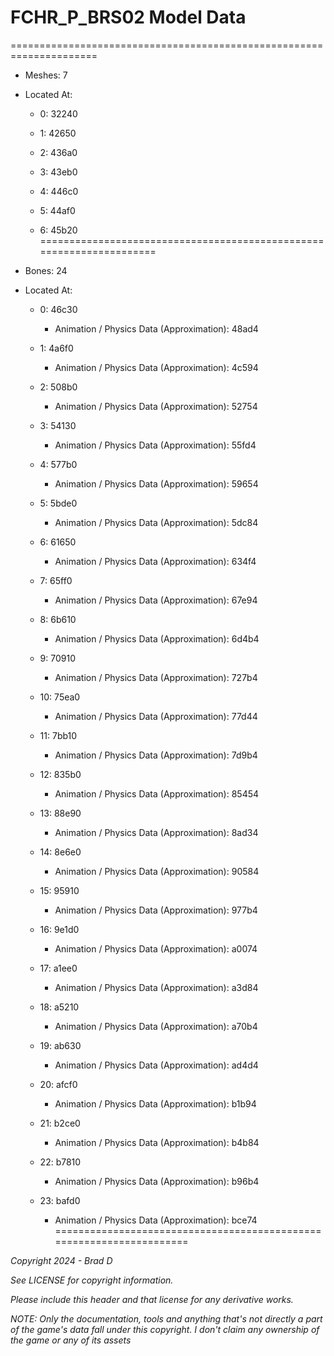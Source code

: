 # FCHR_P_BRS02 Model Data
=====================================================================

* Meshes: 7

* Located At:

  * 0: 32240

  * 1: 42650

  * 2: 436a0

  * 3: 43eb0

  * 4: 446c0

  * 5: 44af0

  * 6: 45b20
=====================================================================

* Bones: 24

* Located At:

  * 0: 46c30

    * Animation / Physics Data (Approximation): 48ad4

  * 1: 4a6f0

    * Animation / Physics Data (Approximation): 4c594

  * 2: 508b0

    * Animation / Physics Data (Approximation): 52754

  * 3: 54130

    * Animation / Physics Data (Approximation): 55fd4

  * 4: 577b0

    * Animation / Physics Data (Approximation): 59654

  * 5: 5bde0

    * Animation / Physics Data (Approximation): 5dc84

  * 6: 61650

    * Animation / Physics Data (Approximation): 634f4

  * 7: 65ff0

    * Animation / Physics Data (Approximation): 67e94

  * 8: 6b610

    * Animation / Physics Data (Approximation): 6d4b4

  * 9: 70910

    * Animation / Physics Data (Approximation): 727b4

  * 10: 75ea0

    * Animation / Physics Data (Approximation): 77d44

  * 11: 7bb10

    * Animation / Physics Data (Approximation): 7d9b4

  * 12: 835b0

    * Animation / Physics Data (Approximation): 85454

  * 13: 88e90

    * Animation / Physics Data (Approximation): 8ad34

  * 14: 8e6e0

    * Animation / Physics Data (Approximation): 90584

  * 15: 95910

    * Animation / Physics Data (Approximation): 977b4

  * 16: 9e1d0

    * Animation / Physics Data (Approximation): a0074

  * 17: a1ee0

    * Animation / Physics Data (Approximation): a3d84

  * 18: a5210

    * Animation / Physics Data (Approximation): a70b4

  * 19: ab630

    * Animation / Physics Data (Approximation): ad4d4

  * 20: afcf0

    * Animation / Physics Data (Approximation): b1b94

  * 21: b2ce0

    * Animation / Physics Data (Approximation): b4b84

  * 22: b7810

    * Animation / Physics Data (Approximation): b96b4

  * 23: bafd0

    * Animation / Physics Data (Approximation): bce74
=====================================================================

*Copyright 2024 - Brad D*

*See LICENSE for copyright information.*

*Please include this header and that license for any derivative works.*

*NOTE: Only the documentation, tools and anything that's not directly a part of the game's data fall under this copyright. I don't claim any ownership of the game or any of its assets*
